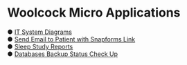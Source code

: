 # Woolcock Micro Applications

&#9679; <a target=_blank href=https://vmiis.github.io/wimr-diagrams/ >IT System Diagrams</a><br> 
&#9679; <a target=_blank href=https://vmiis.github.io/wimr-snapforms/ >Send Email to Patient with Snapforms Link</a><br>
&#9679; <a target=_blank href=https://vmiis.github.io/wimr-sleep-study/ >Sleep Study Reports</a><br> 
&#9679; <a target=_blank href=https://vmiis.github.io/wimr-backup-status/ >Databases Backup Status Check Up</a><br> 


